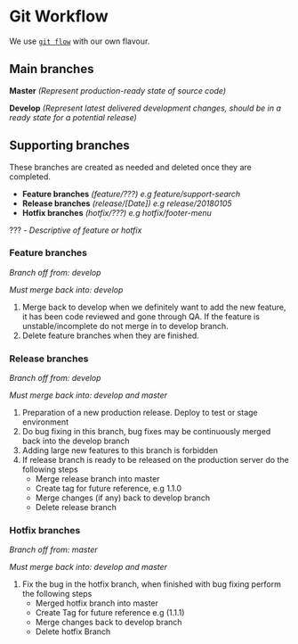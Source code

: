 # Git Workflow
We use [`git flow`](http://danielkummer.github.io/git-flow-cheatsheet/) with our own flavour.

## Main branches
**Master** _(Represent production-ready state of source code)_

**Develop** _(Represent latest delivered development changes, should be in a ready state for a potential release)_

## Supporting branches
These branches are created as needed and deleted once they are completed.

* **Feature branches** _(feature/???) e.g feature/support-search_
* **Release branches** _(release/[Date]) e.g release/20180105_
* **Hotfix branches** _(hotfix/???) e.g hotfix/footer-menu_

??? - _Descriptive of feature or hotfix_

### Feature branches
_Branch off from: develop_

_Must merge back into: develop_

1. Merge back to develop when we definitely want to add the new feature, it has been code reviewed and gone through QA. If the feature is unstable/incomplete do not merge in to develop branch.
2. Delete feature branches when they are finished.

### Release branches
_Branch off from: develop_

_Must merge back into: develop and master_

1. Preparation of a new production release. Deploy to test or stage environment
2. Do bug fixing in this branch, bug fixes may be continuously merged back into the develop branch
3. Adding large new features to this branch is forbidden
4. If release branch is ready to be released on the production server do the following steps
   * Merge release branch into master
   * Create tag for future reference, e.g 1.1.0
   * Merge changes (if any) back to develop branch
   * Delete release branch

### Hotfix branches
_Branch off from: master_

_Must merge back into: develop and master_

1. Fix the bug in the hotfix branch, when finished with bug fixing perform the following steps
   * Merged hotfix branch into master
   * Create Tag for future reference e.g (1.1.1)
   * Merge changes back to develop branch
   * Delete hotfix Branch
